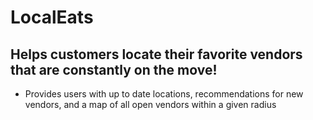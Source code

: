 # LocalEats

## Helps customers locate their favorite vendors that are constantly on the move!

* Provides users with up to date locations, recommendations for new vendors, and a map of all open vendors within a given radius
